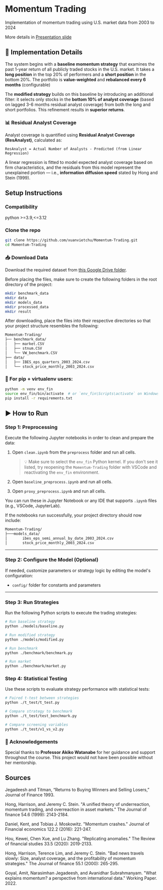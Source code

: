# Momentum Trading
Implementation of momentum trading using U.S. market data from 2003 to 2024

More details in [Presentation slide](https://docs.google.com/presentation/d/12ly-klGXJP00pRBN3lptlji4UzezfFZwZJq_PUALpLU/edit?slide=id.g33e3490a09c_3_267#slide=id.g33e3490a09c_3_267)

## 🧠 Implementation Details

The system begins with a **baseline momentum strategy** that examines the past 1-year return of all publicly traded stocks in the U.S. market. It takes a **long position** in the top 20% of performers and a **short position** in the bottom 20%. The portfolio is **value-weighted** and **rebalanced every 6 months** (configurable)

The **modified strategy** builds on this baseline by introducing an additional filter: it selects only stocks in the **bottom 10% of analyst coverage** (based on lagged 3-6 months residual analyst coverage) from both the long and short portfolios. This refinement results in **superior returns**.

### 📊 Residual Analyst Coverage

Analyst coverage is quantified using **Residual Analyst Coverage (ResAnalyst)**, calculated as:

`ResAnalyst = Actual Number of Analysts - Predicted (from Linear Regression)`

A linear regression is fitted to model expected analyst coverage based on firm characteristics, and the residuals from this model represent the unexplained portion — i.e., **information diffusion speed** stated by Hong and Stein (1999).

## Setup Instructions

### Compatibility
python >=3.9,<=3.12

### Clone the repo
```bash
git clone https://github.com/xuanvietchu/Momentum-Trading.git
cd Momentum-Trading
```

### 📥 Download Data

Download the required dataset from [this Google Drive folder](https://drive.google.com/drive/folders/1oNgrl9AGhgINerKbnNA3SlnJty-CsLpH?usp=sharing).

Before placing the files, make sure to create the following folders in the root directory of the project:
```bash
mkdir benchmark_data
mkdir data
mkdir models_data
mkdir processed_data
mkdir result
```

After downloading, place the files into their respective directories so that your project structure resembles the following:

```bash
Momentum-Trading/
├── benchmark_data/  
│   ├── market.CSV  
│   ├── stnum.CSV  
│   └── VW_benchmark.CSV  
├── data/  
│   ├── IBES_eps_quarters_2003_2024.csv  
│   └── stock_price_monthly_2003_2024.csv
```

### 🐍 For pip + virtualenv users:
```bash
python -m venv env_fin
source env_fin/bin/activate  # or `env_fin\Scripts\activate` on Windows
pip install -r requirements.txt
```
## ▶️ How to Run

### Step 1: Preprocessing

Execute the following Jupyter notebooks in order to clean and prepare the data:

1. Open `clean.ipynb` from the `preprocess` folder and run all cells.
   > 💡 Make sure to select the `env_fin` Python kernel. If you don't see it listed, try reopening the `Momentum-Trading` folder with VSCode and reactivating the `env_fin` environment.

2. Open `baseline_preprocess.ipynb` and run all cells.
3. Open `proxy_preprocess.ipynb` and run all cells.

You can run these in Jupyter Notebook or any IDE that supports `.ipynb` files (e.g., VSCode, JupyterLab).

If the notebooks run successfully, your project directory should now include:
```bash
Momentum-Trading/
├───models_data/
│       ibes_eps_semi_annual_by_date_2003_2024.csv
│       stock_price_monthly_2003_2024.csv
```
---


### Step 2: Configure the Model (Optional)

If needed, customize parameters or strategy logic by editing the model's configuration:
- `config/` folder for constants and parameters

---

### Step 3: Run Strategies

Run the following Python scripts to execute the trading strategies:

```bash
# Run baseline strategy
python ./models/baseline.py

# Run modified strategy
python ./models/modified.py

# Run benchmark
python ./benchmark/benchmark.py

# Run market
python ./benchmark/market.py
```

### Step 4: Statistical Testing

Use these scripts to evaluate strategy performance with statistical tests:
```bash
# Paired t-test between strategies
python ./t_test/t_test.py

# Compare strategy to benchmark
python ./t_test/test_benchmark.py

# Compare screening variables
python ./t_test/v1_vs_v2.py
```

### 🙏 Acknowledgements

Special thanks to **Professor Akiko Watanabe** for her guidance and support throughout the course. This project would not have been possible without her mentorship.

## Sources

Jegadeesh and Titman, “Returns to Buying Winners and Selling Losers,” Journal of Finance 1993. 

Hong, Harrison, and Jeremy C. Stein. "A unified theory of underreaction, momentum trading, and overreaction in asset markets." The Journal of finance 54.6 (1999): 2143-2184.

Daniel, Kent, and Tobias J. Moskowitz. "Momentum crashes." Journal of Financial economics 122.2 (2016): 221-247.

Hou, Kewei, Chen Xue, and Lu Zhang. "Replicating anomalies." The Review of financial studies 33.5 (2020): 2019-2133.

Hong, Harrison, Terence Lim, and Jeremy C. Stein. "Bad news travels slowly: Size, analyst coverage, and the profitability of momentum strategies." The Journal of finance 55.1 (2000): 265-295.

Goyal, Amit, Narasimhan Jegadeesh, and Avanidhar Subrahmanyam. "What explains momentum? a perspective from international data." Working Paper. 2022.
